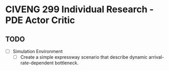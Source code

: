 # CIVENG 299 Individual Research - PDE Actor Critic

## TODO

- [ ] Simulation Environment
  - [ ] Create a simple expressway scenario that describe dynamic arrival-rate-dependent bottleneck.